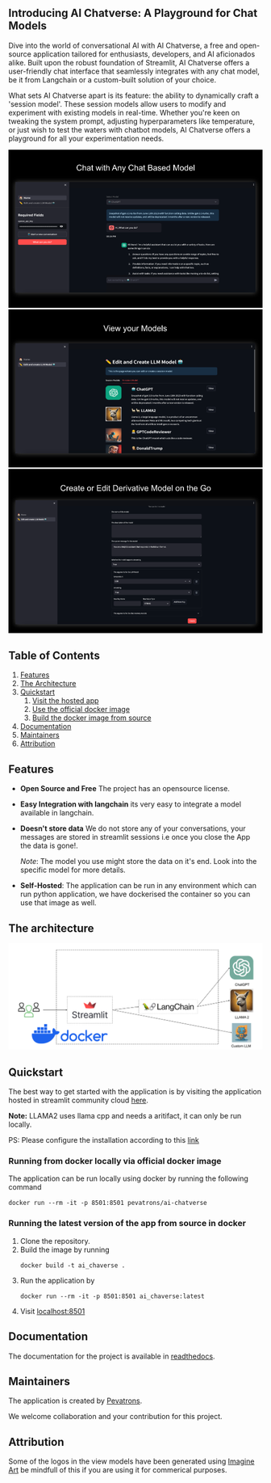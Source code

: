 ## Introducing AI Chatverse: A Playground for Chat Models

Dive into the world of conversational AI with AI Chatverse, a free and open-source application tailored for enthusiasts, developers, and AI aficionados alike. Built upon the robust foundation of Streamlit, AI Chatverse offers a user-friendly chat interface that seamlessly integrates with any chat model, be it from Langchain or a custom-built solution of your choice.

What sets AI Chatverse apart is its feature: the ability to dynamically craft a 'session model'. These session models allow users to modify and experiment with existing models in real-time. Whether you're keen on tweaking the system prompt, adjusting hyperparameters like temperature, or just wish to test the waters with chatbot models, AI Chatverse offers a playground for all your experimentation needs.

![Chat with the model](assets/chat_view.png)
![View your models](assets/edit_and_view_model.png)
![Edit or Create Derivative Models](assets/create_or_edit_model.png)

## Table of Contents
1. [Features](#features)
1. [The Architecture](#the-architecture)
1. [Quickstart](#quickstart)
    1. [Visit the hosted app](#quickstart)
    1. [Use the official docker image](#running-from-docker-locally-via-official-docker-image)
    1. [Build the docker image from source](#running-the-latest-version-of-the-app-from-source-in-docker)
1. [Documentation](#documentation)
1. [Maintainers](#maintainers)
1. [Attribution](#attribution)


## Features
* **Open Source and Free** The project has an opensource license.
* **Easy Integration with langchain** its very easy to integrate a model available in langchain.
* **Doesn't store data** We do not store any of your conversations, your messages are stored in streamlit sessions i.e once you close the App the data is gone!.
    
    *Note*: The model you use might store the data on it's end. Look into the specific model for more details.
* **Self-Hosted**: The application can be run in any environment which can run python application, we have dockerised the container so you can use that image as well.

## The architecture
![AI Chatverse Architecture](assets/AI%20ChatVerse%20Architecture.png)

## Quickstart
The best way to get started with the application is by visiting the application hosted in streamlit community cloud <a href="https://ai-chatverse.streamlit.app/" target="_blank"> here</a>.

**Note:** LLAMA2 uses llama cpp and needs a aritifact, it can only be run locally.

PS: Please configure the installation according to this <a href="https://python.langchain.com/docs/integrations/llms/llamacpp" target="_blank"> link </a>

### Running from docker locally via official docker image
The application can be run locally using docker by running the following command

```
docker run --rm -it -p 8501:8501 pevatrons/ai-chatverse
```

### Running the latest version of the app from source in docker
1. Clone the repository.
1. Build the image by running
    ```
    docker build -t ai_chaverse .
    ```
1. Run the application by
    ```
    docker run --rm -it -p 8501:8501 ai_chaverse:latest
    ```
1. Visit <a href="http://localhost:8501/" target="_blank">localhost:8501</a>

## Documentation
The documentation for the project is available in <a href="https://ai-chatverse.readthedocs.io/en/latest/index.html" target="_blank">readthedocs</a>.

## Maintainers
The application is created by <a href="https://www.pevatrons.net/" target="_blank">Pevatrons</a>.

We welcome collaboration and your contribution for this project.

## Attribution
Some of the logos in the view models have been generated using <a href="https://www.imagine.art/" target="_blank">Imagine Art</a> be mindfull of this if you are using it for commerical purposes.


